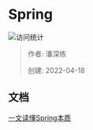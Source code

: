 # Spring

![访问统计](https://visitor-badge.glitch.me/badge?page_id=senlypan.qa.05-spring&left_color=blue&right_color=red)

> 作者: 潘深练
>
> 创建: 2022-04-18

## 文档 

[一文读懂Spring本质](http://spring.panshenlian.com/#/zh-cn/02-spring-core)
 